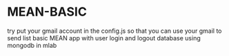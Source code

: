 # MEAN-BASIC
try put your gmail account in the config.js so that you can use your gmail to send list
basic MEAN app with user login and logout
database using mongodb in mlab
